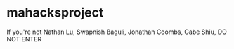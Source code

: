 # mahacksproject
If you're not Nathan Lu, Swapnish Baguli, Jonathan Coombs, Gabe Shiu, DO NOT ENTER
